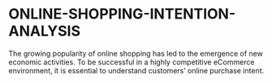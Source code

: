 # ONLINE-SHOPPING-INTENTION-ANALYSIS
The growing popularity of online shopping has led to the emergence of new economic activities. To be successful in a highly competitive eCommerce environment, it is essential to understand customers’ online purchase intent.
